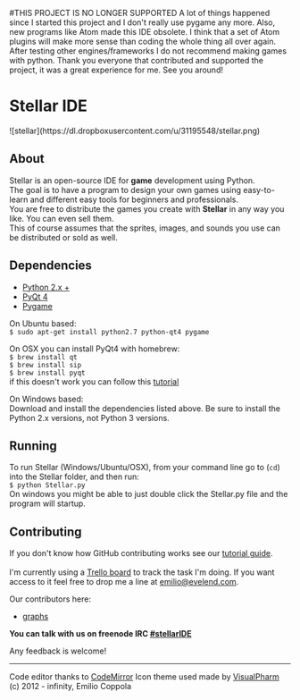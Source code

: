 #THIS PROJECT IS NO LONGER SUPPORTED
A lot of things happened since I started this project and I don't really use pygame any more. Also, new programs like Atom made this IDE obsolete. I think that a set of Atom plugins will make more sense than coding the whole thing all over again. After testing other engines/frameworks I do not recommend making games with python. Thank you everyone that contributed and supported the project, it was a great experience for me. 
See you around!

<h1>Stellar IDE</h1>
![stellar](https://dl.dropboxusercontent.com/u/31195548/stellar.png)

## About
Stellar is an open-source IDE for <b>game</b> development using Python.<br/> 
The goal is to have a program to design your own games using easy-to-learn and different easy tools for beginners and professionals.<br/>
You are free to distribute the games you create with <b>Stellar</b> in any way you like. You can even sell them.<br/>
This of course assumes that the sprites, images, and sounds you use can be distributed or sold as well.

## 

## Dependencies
* [Python 2.x +](http://www.python.org/getit/)
* [PyQt 4](http://www.riverbankcomputing.com/software/pyqt/download)
* [Pygame](http://www.pygame.org/download.shtml) 

On Ubuntu based:<br>
`$ sudo apt-get install python2.7 python-qt4 pygame`

On OSX you can install PyQt4 with homebrew:<br>
`$ brew install qt`<br>
`$ brew install sip`<br>
`$ brew install pyqt`<br>
if this doesn't work you can follow this [tutorial](http://www.noktec.be/python/how-to-install-pyqt4-on-osx)

On Windows based:<br>
Download and install the dependencies listed above. Be sure to install the Python 2.x versions, not Python 3 versions.

## Running
To run Stellar (Windows/Ubuntu/OSX), from your command line go to (`cd`) into the Stellar folder, and then run:<br>
`$ python Stellar.py`<br>
On windows you might be able to just double click the Stellar.py file and the program will startup.

## Contributing
If you don't know how GitHub contributing works see our [tutorial guide](http://stellar.evelend.com/howto).<br><br>
I'm currently using a [Trello board](https://trello.com/b/4EEb2pCB/stellar-development) to track the task I'm doing. If you want access to it feel free to drop me a line at emilio@evelend.com. 

Our contributors here:
* [graphs](https://github.com/Coppolaemilio/Stellar/graphs/contributors)

<b>You can talk with us on freenode IRC [#stellarIDE](http://webchat.freenode.net/?channels=stellaride)</b>

Any feedback is welcome!

---
Code editor thanks to [CodeMirror](http://codemirror.net/)
Icon theme used made by [VisualPharm](http://www.visualpharm.com)
(c) 2012 - infinity, Emilio Coppola

